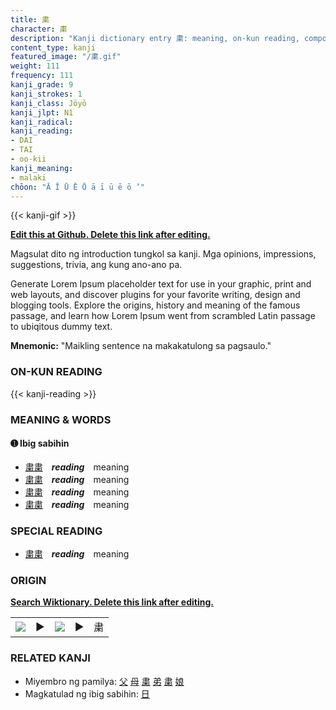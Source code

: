 ```yaml
---
title: 粛
character: 粛
description: "Kanji dictionary entry 粛: meaning, on-kun reading, compounds, origin, related kanji"
content_type: kanji
featured_image: "/粛.gif"
weight: 111
frequency: 111
kanji_grade: 9
kanji_strokes: 1
kanji_class: Jōyō
kanji_jlpt: N1
kanji_radical: 
kanji_reading: 
- DAI
- TAI
- oo-kii
kanji_meaning:
- malaki
chōon: "Ā Ī Ū Ē Ō ā ī ū ē ō ’"
---
```

[//]: # (Don't edit the line below. Kanji animated GIF code is automatically generated.)
{{< kanji-gif >}}

[//]: # (Edit below this line.)

**[Edit this at Github. Delete this link after editing.](https://github.com/tim0g/tim/tree/main/content/kanji/粛/index.md)**

Magsulat dito ng introduction tungkol sa kanji. Mga opinions, impressions, suggestions, trivia, ang kung ano-ano pa.

Generate Lorem Ipsum placeholder text for use in your graphic, print and web layouts, and discover plugins for your favorite writing, design and blogging tools. Explore the origins, history and meaning of the famous passage, and learn how Lorem Ipsum went from scrambled Latin passage to ubiqitous dummy text.
 
**Mnemonic:** "Maikling sentence na makakatulong sa pagsaulo."

### ON-KUN READING

[//]: # (Don't edit the line below. ON-KUN READING code is automatically generated.)
{{< kanji-reading >}}

### MEANING & WORDS

#### ➊ **Ibig sabihin**
  - [粛](../粛)[粛](../粛)　***reading***　meaning
  - [粛](../粛)[粛](../粛)　***reading***　meaning
  - [粛](../粛)[粛](../粛)　***reading***　meaning
  - [粛](../粛)[粛](../粛)　***reading***　meaning

### SPECIAL READING
  - [粛](../粛)[粛](../粛)　***reading***　meaning

### ORIGIN

**[Search Wiktionary. Delete this link after editing.](https://wiktionary.org/wiki/粛)**
<table class="kanji-table"><tr><td>
<img src="60px-粛-bronze.svg.png">
</td><td>▶</td><td>
<img src="60px-粛-oracle.svg.png">
</td><td>▶</td>
<td class="kanji-origin">粛</td>
</tr></table>

### RELATED KANJI
- Miyembro ng pamilya: [父](../父) [母](../母) [粛](../粛) [弟](../弟) [粛](../粛) [娘](../娘)
- Magkatulad ng ibig sabihin: [日](../日)
